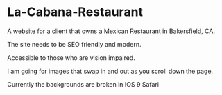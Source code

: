 # La-Cabana-Restaurant
A website for a client that owns a Mexican Restaurant in Bakersfield, CA.


The site needs to be SEO friendly and modern.

Accessible to those who are vision impaired.

I am going for images that swap in and out as you scroll down the page.

Currently the backgrounds are broken in IOS 9 Safari
